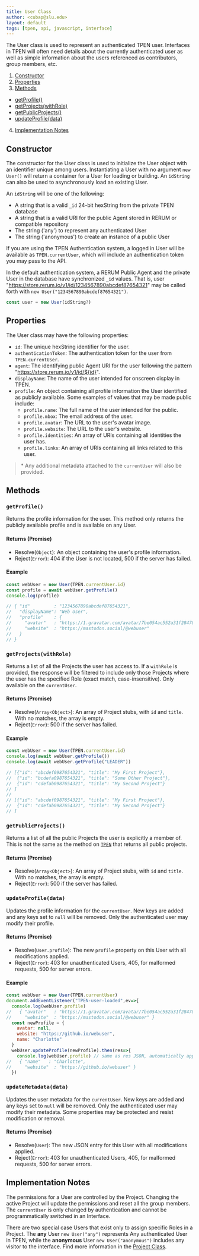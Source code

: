```yaml
---
title: User Class
author: <cubap@slu.edu>
layout: default
tags: [tpen, api, javascript, interface]
---
```


The User class is used to represent an authenticated TPEN user. Interfaces in TPEN will often need details about the currently authenticated user as well as simple information about the users referenced as contributors, group members, etc.

1. [Constructor](#constructor)
2. [Properties](#properties)
3. [Methods](#methods)
  - [getProfile()](#getprofile)
  - [getProjects(withRole)](#getprojectswithrole)
  - [getPublicProjects()](#getpublicprojects)
  - [updateProfile(data)](#updateprofiledata)
4. [Implementation Notes](#implementation-notes)

## Constructor

The constructor for the User class is used to initialize the User object with an identifier unique among users. Instantiating 
a User with no argument `new User()` will return a container for a User for loading or building. An `idString` can also be used 
to asynchronously load an existing User.

An `idString` will be one of the following:

* A string that is a valid `_id` 24-bit hexString from the private TPEN database
* A string that is a valid URI for the public Agent stored in RERUM or compatible repository
* The string ('any') to represent any authenticated User
* The string ('anonymous') to create an instance of a public User

If you are using the TPEN Authentication system, a logged in User will be available as `TPEN.currentUser`, which will include
an authentication token you may pass to the API.

In the default authentication system, a RERUM Public Agent and the private User in the database have synchronized `_id` values. That is, 
user "https://store.rerum.io/v1/id/1234567890abcdef87654321" may be called forth with `new User("1234567890abcdef87654321")`.

```javascript
const user = new User(idString?)
```

## Properties

The User class may have the following properties:

* `id`: The unique hexString identifier for the user.
* `authenticationToken`: The authentication token for the user from `TPEN.currentUser`.
* `agent`: The identifying public Agent URI for the user following the pattern "https://store.rerum.io/v1/id/${id}".
* `displayName`: The name of the user intended for onscreen display in TPEN.
* `profile`: An object containing all profile information the User identified as publicly available. Some examples of values that may be made public include:
  * `profile.name`: The full name of the user intended for the public.
  * `profile.mbox`: The email address of the user.
  * `profile.avatar`: The URL to the user's avatar image.
  * `profile.website`: The URL to the user's website.
  * `profile.identities`: An array of URIs containing all identities the user has.
  * `profile.links`: An array of URIs containing all links related to this user.

> &#42; Any additional metadata attached to the `currentUser` will also be provided.

## Methods

### `getProfile()`

Returns the profile information for the user. This method only returns the publicly available profile 
and is available on any User.

#### Returns (Promise)

* Resolve(`Object`): An object containing the user's profile information.
* Reject(`Error`): 404 if the User is not located, 500 if the server has failed.

#### Example

```js
const webUser = new User(TPEN.currentUser.id)
const profile = await webUser.getProfile()
console.log(profile)

// { "id"         : "1234567890abcdef87654321",
//   "displayName": "Web User",
//   "profile"    : {
//     "avatar"   : "https://1.gravatar.com/avatar/7be054ac552a31f284705148f7c6dcfc0a6c3fcd61f0847619dc495e32c52192",
//     "website"  : "https://mastodon.social/@webuser"
//   }
// }
```

### `getProjects(withRole)`

Returns a list of all the Projects the user has access to. If a `withRole` is provided, the response will be filtered to 
include only those Projects where the user has the specified Role (exact match, case-insensitive). 
Only available on the `currentUser`.

#### Returns (Promise)

* Resolve(`Array<Object>`): An array of Project stubs, with `id` and `title`. With no matches, the array is empty.
* Reject(`Error`): 500 if the server has failed.

#### Example

```js
const webUser = new User(TPEN.currentUser.id)
console.log(await webUser.getProfile())
console.log(await webUser.getProfile("LEADER"))

// [{"id": "abcdef0987654321", "title": "My First Project"},
//  {"id": "bcdefa0987654321", "title": "Some Other Project"},
//  {"id": "cdefab0987654321", "title": "My Second Project"}
// ]
// 
// [{"id": "abcdef0987654321", "title": "My First Project"},
//  {"id": "cdefab0987654321", "title": "My Second Project"}
// ]
```
### `getPublicProjects()`

Returns a list of all the public Projects the user is explicitly a member of.
This is not the same as the method on [`TPEN`](./TPEN) that returns all public projects.

#### Returns (Promise)

* Resolve(`Array<Object>`): An array of Project stubs, with `id` and `title`. With no matches, the array is empty.
* Reject(`Error`): 500 if the server has failed.

### `updateProfile(data)`

Updates the profile information for the `currentUser`. New keys are added and any keys set to `null` will be removed. Only the authenticated user may modify their profile.

#### Returns (Promise)

* Resolve(`User.profile`): The new `profile` property on this User with all modifications applied.
* Reject(`Error`): 403 for unauthenticated Users, 405, for malformed requests, 500 for server errors.

#### Example

```javascript
const webUser = new User(TPEN.currentUser)
document.addEventListener("TPEN-user-loaded",ev=>{
  console.log(webUser.profile)
//   { "avatar"   : "https://1.gravatar.com/avatar/7be054ac552a31f284705148f7c6dcfc0a6c3fcd61f0847619dc495e32c52192",
//     "website"  : "https://mastodon.social/@webuser" }
  const newProfile = {
    avatar: null,
    website: "https://github.io/webuser",
    name: "Charlotte" 
  }
  webUser.updateProfile(newProfile).then(res=>{
    console.log(webUser.profile) // same as res JSON, automatically applied
//   { "name"   : "Charlotte",
//     "website"  : "https://github.io/webuser" }
  })
```

### `updateMetadata(data)`

Updates the user metadata for the `currentUser`. New keys are added and any keys set to `null` will be removed. Only the authenticated user may modify their metadata. Some properties may be protected and resist modification or removal.

#### Returns (Promise)

* Resolve(`User`): The new JSON entry for this User with all modifications applied.
* Reject(`Error`): 403 for unauthenticated Users, 405, for malformed requests, 500 for server errors.

## Implementation Notes

The permissions for a User are controlled by the Project. Changing the active Project will update the permissions and reset all the group members. The `currentUser` is only changed by authentication and cannot be programmatically switched in an Interface.

There are two special case Users that exist only to assign specific Roles in a Project. The **any** User `new User("any")` represents Any authenticated User in TPEN, while the **anonymous** User `new User("anonymous")` includes any visitor to the interface. Find more information in the [Project Class](Project.md).
